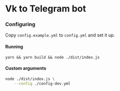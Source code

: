 # Vk to Telegram bot

### Configuring
Copy `config.example.yml` to `config.yml` and set it up.

#### Running
`yarn && yarn build && node ./dist/index.js`

#### Custom arguments
```bash
node ./dist/index.js \
    --config ./config-dev.yml
```
